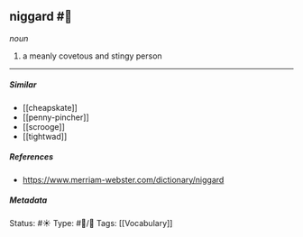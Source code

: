 ## niggard #🧠 
_noun_

1. a meanly covetous and stingy person

___
##### Similar
-  [[cheapskate]]
-  [[penny-pincher]]
-  [[scrooge]]
-  [[tightwad]]


##### References 
- https://www.merriam-webster.com/dictionary/niggard

##### Metadata
Status: #☀️ 
Type: #🔵/💬 
Tags: [[Vocabulary]]